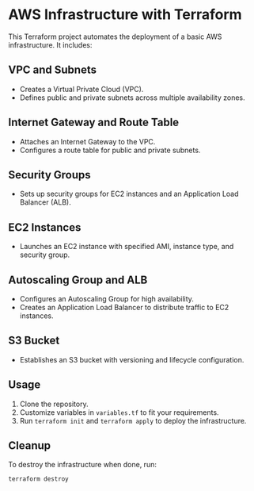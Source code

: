 # AWS Infrastructure with Terraform

This Terraform project automates the deployment of a basic AWS infrastructure. It includes:

## VPC and Subnets

- Creates a Virtual Private Cloud (VPC).
- Defines public and private subnets across multiple availability zones.

## Internet Gateway and Route Table

- Attaches an Internet Gateway to the VPC.
- Configures a route table for public and private subnets.

## Security Groups

- Sets up security groups for EC2 instances and an Application Load Balancer (ALB).

## EC2 Instances

- Launches an EC2 instance with specified AMI, instance type, and security group.

## Autoscaling Group and ALB

- Configures an Autoscaling Group for high availability.
- Creates an Application Load Balancer to distribute traffic to EC2 instances.

## S3 Bucket

- Establishes an S3 bucket with versioning and lifecycle configuration.

## Usage

1. Clone the repository.
2. Customize variables in `variables.tf` to fit your requirements.
3. Run `terraform init` and `terraform apply` to deploy the infrastructure.

## Cleanup

To destroy the infrastructure when done, run:

```bash
terraform destroy
